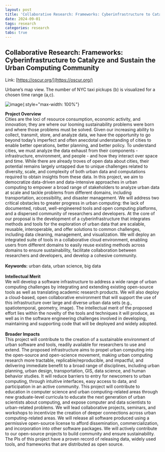 ```yaml
---
layout: post
title: 'Collaborative Research: Frameworks: Cyberinfrastructure to Catalyze and Sustain the Urban Computing Community'
date: 2024-09-01
tags: research
categories: research
tabs: true
---
```


## Collaborative Research: Frameworks: Cyberinfrastructure to Catalyze and Sustain the Urban Computing Community


Link: [https://oscur.org/](https://oscur.org/)

Urbane&rsquo;s map view. The number of NYC taxi pickups (b) is visualized for a chosen time range (a,c).

![image](https://www.evl.uic.edu/output/originals/fmiranda_cssi2024.png-srcw.jpg){:style="max-width: 100%"}

<strong>Project Overview</strong><br>
Cities are the loci of resource consumption, economic activity, and innovation; they are where our looming sustainability problems were born and where those problems must be solved. Given our increasing ability to collect, transmit, store, and analyze data, we have the opportunity to go beyond today’s imperfect and often anecdotal understanding of cities to enable better operations, better planning, and better policy. To understand cities, we must analyze the data exhaust from their components - infrastructure, environment, and people - and how they interact over space and time. While there are already troves of open data about cities, their potential remains largely untapped due to unique challenges related to diversity, scale, and complexity of both urban data and computations required to obtain insights from these data. In this project, we aim to democratize data-driven and data-intensive approaches in urban computing to empower a broad range of stakeholders to analyze urban data at scale and tackle problems from different domains, including transportation, accessibility, and disaster management. We will address two critical obstacles to greater progress in urban computing: the lack of documented, robust, well-engineered tools and open computing platforms, and a dispersed community of researchers and developers. At the core of our proposal is the development of a cyberinfrastructure that integrates methods and tools for the exploration of urban data that are scalable, reusable, interoperable, and offer solutions to common challenges, including data cleaning, management, and visualization. We will deploy an integrated suite of tools in a collaborative cloud environment, enabling users from different domains to easily reuse existing methods across domains to ensure sustainability, facilitate collaboration between researchers and developers, and develop a cohesive community.<br><br>
<strong>Keywords:</strong> urban data, urban science, big data<br><br>
<strong>Intellectual Merit</strong><br>
We will develop a software infrastructure to address a wide range of urban computing challenges by integrating and extending existing open-source tools as well as translating academic research products. We will also deploy a cloud-based, open collaborative environment that will support the use of this infrastructure over large and diverse urban data sets (e.g., spatiotemporal, geometry, image). The intellectual merit of the proposed effort lies within the novelty of the tools and techniques it will produce, as well as in the software engineering challenges involved in developing, maintaining and supporting code that will be deployed and widely adopted.<br><br>
<strong>Broader Impacts</strong><br>
This project will contribute to the creation of a sustainable environment of urban software and tools, readily available for researchers to use and extend. The proposed infrastructure aims to propel urban computing into the open-source and open-science movement, making urban computing research more tractable, replicable/reproducible, and impactful, and delivering immediate benefit to a broad range of disciplines, including urban planning, urban design, transportation, GIS, data science, and human behavior studies. It will reduce barriers to entry for newcomers to urban computing, through intuitive interfaces, easy access to data, and participation in an active community. This project will contribute to education in computer science and urban computing-related areas through new graduate-level curricula to educate the next generation of urban scientists about computing, and expose computer and data scientists to urban-related problems. We will lead collaborative projects, seminars, and workshops to incentivize the creation of deeper connections across urban computing-related areas. We will release all software produced using a permissive open-source license to afford dissemination, commercialization, and incorporation into other software packages. We will actively contribute to our open-source projects to build community and ensure sustainability. The PIs of this project have a proven record of releasing data, widely used tools, and frameworks that are distributed as open source.